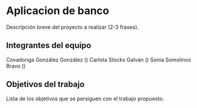 # Aplicacion de banco

Descripción breve del proyecto a realizar (2-3 frases).

## Integrantes del equipo

Covadonga González González ()
Carlota Stocks Galván ()
Sonia Somolinos Bravo ()


## Objetivos del trabajo

Lista de los objetivos que se persiguen con el trabajo propuesto.
